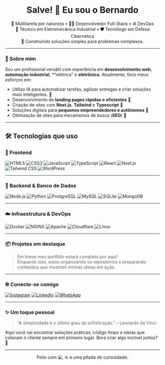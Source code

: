 <h1 align="center">Salve! 👋 Eu sou o Bernardo</h1>

<p align="center">
  🧠 Multitarefa por natureza &bull; 👨‍💻 Desenvolvedor Full-Stack &bull; ⚙️ DevOps <br/>
  🔧 Técnico em Eletromecânica Industrial &bull; 🛡️ Tecnólogo em Defesa Cibernética <br/>
  🚀 Construindo soluções simples para problemas complexos.
</p>

---

### 💼 Sobre mim

Sou um profissional versátil com experiência em **desenvolvimento web**, **automação industrial**, **elétrica" e **eletrônica**. Atualmente, foco meus esforços em:

- Utilizo IA para automatizar tarefas, agilizar entregas e criar soluções mais inteligentes. 🚀 
- Desenvolvimento de **landing pages rápidas e eficientes** 🚀
- Criação de sites com **Next.js**, **Tailwind** e **Typescript** 🚀 
- Soluções digitais para **pequenos empreendedores e autônomos** 🚀 
- Otimização de sites para mecanismos de busca (**SEO**) 🚀 

---

## 🛠️ Tecnologias que uso

### 🎨 Frontend
![HTML5](https://img.shields.io/badge/HTML5-E34F26?logo=html5&logoColor=fff)
![CSS3](https://img.shields.io/badge/CSS3-1572B6?logo=css3&logoColor=fff)
![JavaScript](https://img.shields.io/badge/JavaScript-F7DF1E?logo=javascript&logoColor=000)
![TypeScript](https://img.shields.io/badge/TypeScript-3178C6?logo=typescript&logoColor=fff)
![React](https://img.shields.io/badge/React-61DAFB?logo=react&logoColor=000)
![Next.js](https://img.shields.io/badge/Next.js-000000?logo=nextdotjs&logoColor=fff)
![Tailwind CSS](https://img.shields.io/badge/TailwindCSS-06B6D4?logo=tailwindcss&logoColor=fff)
![WordPress](https://img.shields.io/badge/WordPress-21759B?logo=wordpress&logoColor=fff)

---

### 🔧 Backend & Banco de Dados
![Node.js](https://img.shields.io/badge/Node.js-339933?logo=node.js&logoColor=fff)
![Python](https://img.shields.io/badge/Python-3776AB?logo=python&logoColor=fff)
![PostgreSQL](https://img.shields.io/badge/PostgreSQL-4169E1?logo=postgresql&logoColor=fff)
![MySQL](https://img.shields.io/badge/MySQL-4479A1?logo=mysql&logoColor=fff)
![SQLite](https://img.shields.io/badge/SQLite-003B57?logo=sqlite&logoColor=fff)
![MongoDB](https://img.shields.io/badge/MongoDB-47A248?logo=mongodb&logoColor=fff)

---

### ☁️ Infraestrutura & DevOps
![Docker](https://img.shields.io/badge/Docker-2496ED?logo=docker&logoColor=fff)
![NGINX](https://img.shields.io/badge/Nginx-009639?logo=nginx&logoColor=fff)
![Apache](https://img.shields.io/badge/Apache-D22128?logo=apache&logoColor=fff)
![Cloudflare](https://img.shields.io/badge/Cloudflare-F38020?logo=cloudflare&logoColor=fff)
![Linux](https://img.shields.io/badge/Linux-FCC624?logo=linux&logoColor=000)

---

### 📦 Projetos em destaque

> Em breve meu portfólio estará completo por aqui!  
> Enquanto isso, estou organizando os repositórios e preparando conteúdos que mostram minhas ideias em ação.

---

### 🌐 Conecte-se comigo

[![Instagram](https://img.shields.io/badge/@bekno.dev-E4405F?style=flat&logo=instagram&logoColor=white)](https://instagram.com/bekno.dev)
[![LinkedIn](https://img.shields.io/badge/Bernardo%20LinkedIn-0077B5?style=flat&logo=linkedin&logoColor=white)](https://www.linkedin.com/in/SEULINKAQUI)
[![WhatsApp](https://img.shields.io/badge/WhatsApp-25D366?style=flat&logo=whatsapp&logoColor=white)](https://wa.me/SEUNUMEROAQUI)

---

### ✨ Um toque pessoal

> “A simplicidade é o último grau da sofisticação.” – Leonardo da Vinci

Aqui você vai encontrar soluções práticas, código limpo e ideias que colocam o cliente sempre em primeiro lugar. Bora criar algo incrível juntos? 🚀

---

<p align="center">
  Feito com 💻, ☕ e uma pitada de curiosidade.
</p>
